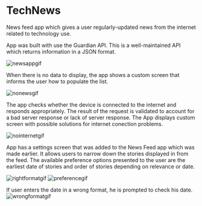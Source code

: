 # TechNews


News feed app which gives a user regularly-updated news from the internet related to technology use.

App was built with use the Guardian API. This is a well-maintained API which returns information in a JSON format.

![newsappgif](https://user-images.githubusercontent.com/29640816/41799635-6c8de3ec-762f-11e8-97b5-a18d1650ed1b.gif)

When there is no data to display, the app shows a custom screen that informs the user how to populate the list.

![nonewsgif](https://user-images.githubusercontent.com/29640816/41812560-95512bc8-76e2-11e8-942e-c8bfcdb8ab72.gif)

The app checks whether the device is connected to the internet and responds appropriately. The result of the request is validated to account for a bad server response or lack of server response. The App displays custom screen with possible solutions for internet conection problems.

![nointernetgif](https://user-images.githubusercontent.com/29640816/41812591-297e445c-76e3-11e8-9488-6d2d5199a88f.gif)

App has a settings screen that was added to the News Feed app which was made earlier. It allows users to narrow down the 
stories displayed in from the feed. The available preference options presented to the user are the earliest date of stories
and order of stories depending on relevance or date.

![rightformatgif](https://user-images.githubusercontent.com/29640816/42190596-38696426-7e1b-11e8-809d-62d0cd6d87f2.gif)
![preferencegif](https://user-images.githubusercontent.com/29640816/42190598-3ba33ad6-7e1b-11e8-9ff3-add9c85af910.gif)

If user enters the date in a wrong format, he is prompted to check his date.
![wrongformatgif](https://user-images.githubusercontent.com/29640816/42190651-8514a736-7e1b-11e8-841c-a68d6e2f9778.gif)
